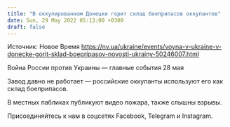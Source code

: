 ```yaml
---
title: "В оккупированном Донецке горит склад боеприпасов оккупантов"
date: Sun, 29 May 2022 05:13:00 +0300
draft: false
---
```

Источник: Новое Время https://nv.ua/ukraine/events/voyna-v-ukraine-v-donecke-gorit-sklad-boepripasov-novosti-ukrainy-50246007.html


Война России против Украины — главные события 28 мая

Завод давно не работает — российские оккупанты используют его как склад боеприпасов.

В местных пабликах публикуют видео пожара, также слышны взрывы.

Присоединяйтесь к нам в соцсетях Facebook, Telegram и Instagram.
